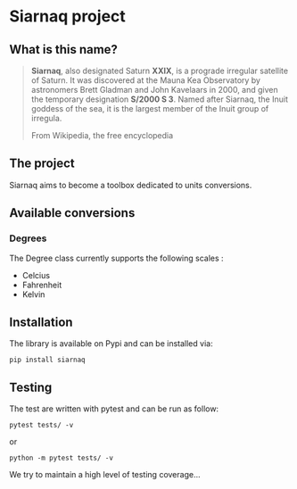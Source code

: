 # Siarnaq project

## What is this name?

> **Siarnaq**, also designated Saturn **XXIX**, is a prograde irregular 
> satellite of Saturn. It was discovered at the Mauna Kea Observatory by 
> astronomers Brett Gladman and John Kavelaars in 2000, and given the 
> temporary designation **S/2000 S 3**. Named after Siarnaq, the Inuit goddess
> of the sea, it is the largest member of the Inuit group of irregula.
>
> From Wikipedia, the free encyclopedia

## The project

Siarnaq aims to become a toolbox dedicated to units conversions.

## Available conversions

### Degrees

The Degree class currently supports the following scales :

- Celcius
- Fahrenheit
- Kelvin

## Installation

The library is available on Pypi and can be installed via: 

```pip install siarnaq```

## Testing

The test are written with pytest and can be run as follow:

```pytest tests/ -v```

or

```python -m pytest tests/ -v```

We try to maintain a high level of testing coverage...
